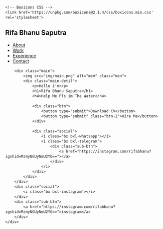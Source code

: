
<html lang="en">

<head>
    <meta charset="UTF-8">
    <meta name="viewport" content="width=device-width, initial-scale=1.0">
    <title>rifa bhanu portofolio</title>
    <link rel="stylesheet" href="style.css">

    <!-- Boxicons CSS -->
    <link href='https://unpkg.com/boxicons@2.1.4/css/boxicons.min.css' rel='stylesheet'>
</head>

<body onload="document.body.style.opacity='1'">
    <div class="hero">
        <div class="nav">
            <div class="logo">
                <h2>Rifa Bhanu Saputra</h2>
            </div>
            <div class="link">
                <ul>
                    <li><a href="#" class="active">About</a></li>
                    <li><a href="#">Work</a></li>
                    <li><a href="#">Experience</a></li>
                    <li><a href="#">Contact</a></li>
                </ul>
            </div>
        </div>

        <div class="main">
            <img src="img/main.png" alt="men" class="men">
            <div class="main-detil">
                <p>Hello i'm</p>
                <h1>Rifa Bhanu Saputra</h1>
                <h4>Help Me Pls im The Water</h4>

                <div class="btn">
                    <button type="submit">Download CV</button>
                    <button type="submit" class="btn-2">Hire Me</button>
                </div>

                <div class="social">
                    <i class='bx bxl-whatsapp'></i>
                    <i class='bx bxl-telegram'>
                        <div class="sub-btn">
                            <a href="https://instagram.com/rifabhanu?igshid=MzmyNGUyNmU2YQ=="></a>
                        </div>
                    </i> 
                </div>
            </div>
        </div>
        <div class="social">
            <i class='bx bxl-instagram'></i>
        </div>
        <div class="sub-btn">
            <a href="https://instagram.com/rifabhanu?igshid=MzmyNGUyNmU2YQ==">instagram</a>
        </div>
    </div>
</body>
</html>
